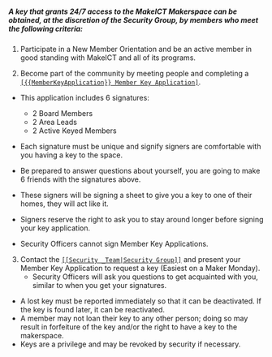 ##### A key that grants 24/7 access to the MakeICT Makerspace can be obtained, at the discretion of the Security Group, by members who meet the following criteria:

1. Participate in a New Member Orientation and be an active member in good standing with MakeICT and all of its programs.

2. Become part of the community by meeting people and completing a [`[{{MemberKeyApplication}} Member Key Application]`](http://makeict.org/wiki/Template:MemberKeyApplication).
* This application includes 6 signatures:
	* 2 Board Members
	* 2 Area Leads
	* 2 Active Keyed Members

* Each signature must be unique and signify signers are comfortable with you having a key to the space.
* Be prepared to answer questions about yourself, you are going to make 6 friends with the signatures above.
* These signers will be signing a sheet to give you a key to one of their homes, they will act like it.
* Signers reserve the right to ask you to stay around longer before signing your key application.
* Security Officers cannot sign Member Key Applications.

3. Contact the [`[[Security _Team|Security Group]]`](http://makeict.org/wiki/Security_Team) and present your Member Key Application to request a key (Easiest on a Maker Monday).
	* Security Officers will ask you questions to get acquainted with you,  similar to when you get your signatures.


* A lost key must be reported immediately so that it can be deactivated. If the key is found later, it can be reactivated.
* A member may not loan their key to any other person; doing so may result in forfeiture of the key and/or the right to have a key to the makerspace.
* Keys are a privilege and may be revoked by security if necessary.